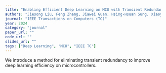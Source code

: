 ```yaml
---
title: "Enabling Efficient Deep Learning on MCU with Transient Redundancy Elimination"
authors: "Jiesong Liu, Feng Zhang, Jiawei Guan, Hsing-Hsuan Sung, Xiaoyong Du, Xipeng Shen"
journal: "IEEE Transactions on Computers (TC)"
year: 2024
category: "journal"
paper_url: ""
code_url: ""
slides_url: ""
tags: ["Deep Learning", "MCU", "IEEE TC"]
---
```

We introduce a method for eliminating transient redundancy to improve deep learning efficiency on microcontrollers.
